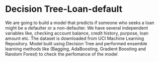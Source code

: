 # Decision Tree-Loan-default
We are going to build a model that predicts if someone who seeks a loan might be a defaulter or a non-defaulter. We have several independent variables like, checking account balance, credit history, purpose, loan amount etc. The dataset is downloaded from UCI Machine Learning Repository.
Model built using Decision Tree and performed ensemble learning methods like (Bagging, AdaBoosting, Gradient Boosting and Random Forest) to check the perfomance of the model
